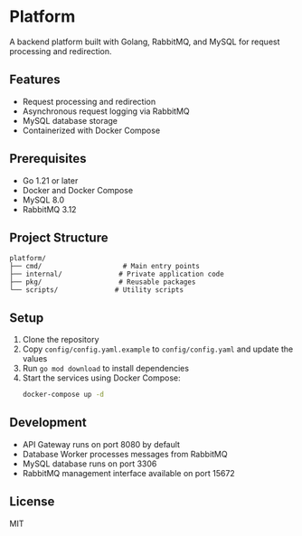 # Platform

A backend platform built with Golang, RabbitMQ, and MySQL for request processing and redirection.

## Features

- Request processing and redirection
- Asynchronous request logging via RabbitMQ
- MySQL database storage
- Containerized with Docker Compose

## Prerequisites

- Go 1.21 or later
- Docker and Docker Compose
- MySQL 8.0
- RabbitMQ 3.12

## Project Structure

```
platform/
├── cmd/                    # Main entry points
├── internal/              # Private application code
├── pkg/                   # Reusable packages
└── scripts/              # Utility scripts
```

## Setup

1. Clone the repository
2. Copy `config/config.yaml.example` to `config/config.yaml` and update the values
3. Run `go mod download` to install dependencies
4. Start the services using Docker Compose:
   ```bash
   docker-compose up -d
   ```

## Development

- API Gateway runs on port 8080 by default
- Database Worker processes messages from RabbitMQ
- MySQL database runs on port 3306
- RabbitMQ management interface available on port 15672

## License

MIT 